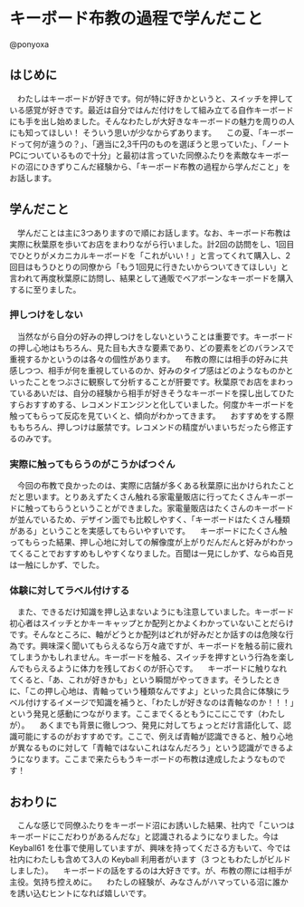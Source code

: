 # キーボード布教の過程で学んだこと

@ponyoxa

## はじめに
　わたしはキーボードが好きです。何が特に好きかというと、スイッチを押している感覚が好きです。最近は自分ではんだ付けをして組み立てる自作キーボードにも手を出し始めました。そんなわたしが大好きなキーボードの魅力を周りの人にも知ってほしい！ そういう思いが少なからずあります。
　この夏、「キーボードって何が違うの？」、「適当に2,3千円のものを選ぼうと思っていた」、「ノートPCについているもので十分」と最初は言っていた同僚ふたりを素敵なキーボードの沼にひきずりこんだ経験から、「キーボード布教の過程から学んだこと」をお話します。

## 学んだこと
　学んだことは主に3つありますので順にお話します。なお、キーボード布教は実際に秋葉原を歩いてお店をまわりながら行いました。計2回の訪問をし、1回目でひとりがメカニカルキーボードを「これがいい！」と言ってくれて購入し、2回目はもうひとりの同僚から「もう1回見に行きたいからついてきてほしい」と言われて再度秋葉原に訪問し、結果として通販でベアボーンなキーボードを購入するに至りました。

### 押しつけをしない
　当然ながら自分の好みの押しつけをしないということは重要です。キーボードの押し心地はもちろん、見た目も大きな要素であり、どの要素をどのバランスで重視するかというのは各々の個性があります。
　布教の際には相手の好みに共感しつつ、相手が何を重視しているのか、好みのタイプ感はどのようなものかといったことをつぶさに観察して分析することが肝要です。秋葉原でお店をまわっているあいだは、自分の経験から相手が好きそうなキーボードを探し出してひたすらおすすめする、レコメンドエンジンと化していました。何度かキーボードを触ってもらって反応を見ていくと、傾向がわかってきます。
　おすすめをする際ももちろん、押しつけは厳禁です。レコメンドの精度がいまいちだったら修正するのみです。

### 実際に触ってもらうのがこうかばつぐん
　今回の布教で良かったのは、実際に店舗が多くある秋葉原に出かけられたことだと思います。とりあえずたくさん触れる家電量販店に行ってたくさんキーボードに触ってもらうということができました。家電量販店はたくさんのキーボードが並んでいるため、デザイン面でも比較しやすく、「キーボードはたくさん種類がある」ということを実感してもらいやすいです。
　キーボードにたくさん触ってもらった結果、押し心地に対しての解像度が上がりだんだんと好みがわかってくることでおすすめもしやすくなりました。百聞は一見にしかず、ならぬ百見は一触にしかず、でした。

### 体験に対してラベル付けする
　また、できるだけ知識を押し込まないようにも注意していました。キーボード初心者はスイッチとかキーキャップとか配列とかよくわかっていないことだらけです。そんなところに、軸がどうとか配列はどれが好みだとか話すのは危険な行為です。興味深く聞いてもらえるなら万々歳ですが、キーボードを触る前に疲れてしまうかもしれません。キーボードを触る、スイッチを押すという行為を楽しんでもらえるように体力を残しておくのが肝心です。
　キーボードに触りなれてくると、「あ、これが好きかも」という瞬間がやってきます。そうしたときに、「この押し心地は、青軸っていう種類なんですよ」といった具合に体験にラベル付けするイメージで知識を補うと、「わたしが好きなのは青軸なのか！！！」という発見と感動につながります。ここまでくるともうにこにこです（わたしが）。
　あくまでも背景に徹しつつ、発見に対してちょっとだけ言語化して、認識可能にするのがおすすめです。ここで、例えば青軸が認識できると、触り心地が異なるものに対して「青軸ではないこれはなんだろう」という認識ができるようになります。ここまで来たらもうキーボードの布教は達成したようなものです！

## おわりに
　こんな感じで同僚ふたりをキーボード沼にお誘いした結果、社内で「こいつはキーボードにこだわりがあるんだな」と認識されるようになりました。今は Keyball61 を仕事で使用していますが、興味を持ってくださる方もいて、今では社内にわたしも含めて3人の Keyball 利用者がいます（3 つともわたしがビルドしました）。
　キーボードの話をするのは大好きです。が、布教の際には相手が主役。気持ち控えめに。
　わたしの経験が、みなさんがハマっている沼に誰かを誘い込むヒントになれば嬉しいです。